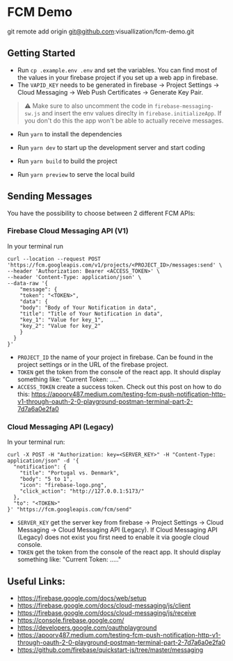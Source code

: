 # FCM Demo

git remote add origin git@github.com:visuallization/fcm-demo.git

## Getting Started

- Run `cp .example.env .env` and set the variables. You can find most of the values in your firebase project if you set up a web app in firebase. 
- The `VAPID_KEY` needs to be generated in firebase -> Project Settings -> Cloud Messaging -> Web Push Certificates -> Generate Key Pair.
> :warning: Make sure to also uncomment the code in `firebase-messaging-sw.js` and insert the env values direclty in `firebase.initializeApp`. If you don't do this the app won't be able to actually receive messages.

- Run `yarn` to install the dependencies

- Run `yarn dev` to start up the development server and start coding
- Run `yarn build` to build the project
- Run `yarn preview` to serve the local build

## Sending Messages

You have the possibility to choose between 2 different FCM APIs:

### Firebase Cloud Messaging API (V1)
In your terminal run
```
curl --location --request POST 'https://fcm.googleapis.com/v1/projects/<PROJECT_ID>/messages:send' \
--header 'Authorization: Bearer <ACCESS_TOKEN>' \
--header 'Content-Type: application/json' \
--data-raw '{
    "message": {
    "token": "<TOKEN>",
    "data": {
    "body": "Body of Your Notification in data",
    "title": "Title of Your Notification in data",
    "key_1": "Value for key_1",
    "key_2": "Value for key_2"
    }
  }
}'
```

- `PROJECT_ID` the name of your project in firebase. Can be found in the project settings or in the URL of the firebase project.
- `TOKEN` get the token from the console of the react app. It should display something like: "Current Token: ....."
- `ACCESS_TOKEN` create a success token. Check out this post on how to do this: https://apoorv487.medium.com/testing-fcm-push-notification-http-v1-through-oauth-2-0-playground-postman-terminal-part-2-7d7a6a0e2fa0

### Cloud Messaging API (Legacy)
In your terminal run:
```
curl -X POST -H "Authorization: key=<SERVER_KEY>" -H "Content-Type: application/json" -d '{
  "notification": {
    "title": "Portugal vs. Denmark",
    "body": "5 to 1",
    "icon": "firebase-logo.png",
    "click_action": "http://127.0.0.1:5173/"
  },
  "to": "<TOKEN>"
}' "https://fcm.googleapis.com/fcm/send"
```

- `SERVER_KEY` get the server key from firebase -> Project Settings -> Cloud Messaging -> Cloud Messaging API (Legacy). If Cloud Messaging API (Legacy) does not exist you first need to enable it via google cloud console.
- `TOKEN` get the token from the console of the react app. It should display something like: "Current Token: ....."

## Useful Links:
- https://firebase.google.com/docs/web/setup
- https://firebase.google.com/docs/cloud-messaging/js/client
- https://firebase.google.com/docs/cloud-messaging/js/receive
- https://console.firebase.google.com/
- https://developers.google.com/oauthplayground
- https://apoorv487.medium.com/testing-fcm-push-notification-http-v1-through-oauth-2-0-playground-postman-terminal-part-2-7d7a6a0e2fa0
- https://github.com/firebase/quickstart-js/tree/master/messaging
